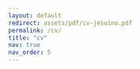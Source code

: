 ```yaml
---
layout: default
redirect: assets/pdf/cv-jesuino.pdf
permalink: /cv/
title: "cv"
nav: true
nav_order: 5
---
```

